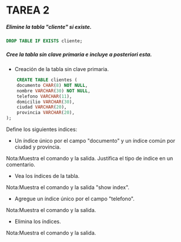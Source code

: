 # TAREA 2

##### Elimine la tabla "cliente" si existe.

```sql
DROP TABLE IF EXISTS cliente;
```

##### Cree la tabla sin clave primaria e incluye a posteriori esta.

- Creación de la tabla sin clave primaria.
```sql
    CREATE TABLE clientes (
    documento CHAR(8) NOT NULL,
    nombre VARCHAR(30) NOT NULL,
    telefono VARCHAR(11),    
    domicilio VARCHAR(30),
    ciudad VARCHAR(20),
    provincia VARCHAR(20),
);
```

Define los siguientes indices:

- Un índice único por el campo "documento" y un índice común por ciudad y provincia.

 Nota:Muestra el comando y la salida. Justifica el tipo de indice en un comentario.

- Vea los índices de la tabla.

Nota:Muestra el comando y la salida "show index".

- Agregue un índice único por el campo "telefono".

Nota:Muestra el comando y la salida.

- Elimina los índices.

Nota:Muestra el comando y la salida.